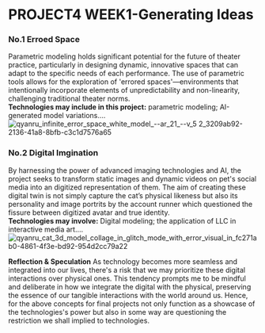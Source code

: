 # PROJECT4 WEEK1-Generating Ideas #

### No.1 Erroed Space ###  
Parametric modeling holds significant potential for the future of theater practice, particularly in designing dynamic, innovative spaces that can adapt to the specific needs of each performance. The use of parametric tools allows for the exploration of 'errored spaces'—environments that intentionally incorporate elements of unpredictability and non-linearity, challenging traditional theater norms.   
**Technologies may include in this project:** parametric modeling; AI-generated model variations....
![qyanru_infinite_error_space_white_model_--ar_21_--v_5 2_3209ab92-2136-41a8-8bfb-c3c1d7576a65](https://github.com/Berkeley-MDes/tdf-fa23-YanruQ/assets/142960866/0c988ce3-32a7-43d1-bd69-65df350f7998)


### No.2 Digital Imgination ###   
By harnessing the power of advanced imaging technologies and AI, the project seeks to transform static images and dynamic videos on pet's social media into an digitized representation of them. The aim of creating these digital twin is not simply capture the cat’s physical likeness but also its personality and image portrits by the account runner which questioned the fissure between digitized avatar and true identity.   
**Technologies may involve:** Digital modeling; the application of LLC in interactive media art....
![qyanru_cat_3d_model_collage_in_glitch_mode_with_error_visual_in_fc271ab0-4861-4f3e-bd92-954d2cc79a22](https://github.com/Berkeley-MDes/tdf-fa23-YanruQ/assets/142960866/5b7e9b1d-57cb-41ea-bd44-3fc61caaa784)


**Reflection & Speculation** 
As technology becomes more seamless and integrated into our lives, there's a risk that we may prioritize these digital interactions over physical ones. This tendency prompts me to be mindful and deliberate in how we integrate the digital with the physical, preserving the essence of our tangible interactions with the world around us. Hence, for the above concepts for final projects not only function as a showcase of the technologies's power but also in some way are questioning the restriction we shall implied to technologies. 
